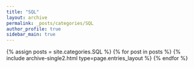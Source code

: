 ```yaml
---
title: "SQL"
layout: archive
permalink: _posts/categories/SQL
author_profile: true
sidebar_main: true
---
```



{% assign posts = site.categories.SQL %}
{% for post in posts %} {% include archive-single2.html type=page.entries_layout %} {% endfor %}
